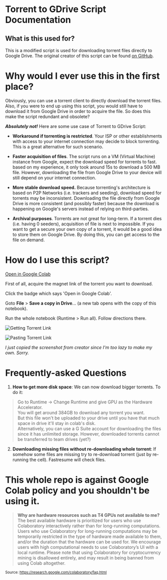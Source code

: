 # Torrent to GDrive Script Documentation
## What is this used for?
This is a modified script is used for downloading torrent files directly to Google Drive. The original creator of this script can be found [on GitHub](https://github.com/r12habh/Torrent-To-Google-Drive-Downloader-v2).

# Why would I ever use this in the first place?
Obviously, you can use a torrent client to directly download the torrent files. Also, if you were to end up using this script, you would still have to download it from Google Drive in order to acquire the file. So does this make the script redundant and obsolete?

***Absolutely not!*** Here are some use case of Torrent to GDrive Script:
- **Workaround if torrenting is restricted**. Your ISP or other establishments with access to your internet connection may decide to block torrenting. This is a great alternative for such scenario.

- **Faster acquisition of files**. The script runs on a VM (Virtual Machine) instance from Google, expect the download speed for torrents to fast. based on my experience, it only took around 15s to download a 500 MB file. However, downloading the file from Google Drive to your device will still depend on your internet connection.

- **More stable download speed.** Because torrenting's architecture is based on P2P Networks (i.e. trackers and seeding), download speed for torrents may be inconsistent. Downloading the file directly from Google Drive is more consistent (and possibly faster) because the download is happening on Google's servers instead of relying on third-parties.

- **Archival purposes**. Torrents are not great for long-term. If a torrent dies (i.e. having 0 seeders), acquisition of file is next to impossible. If you want to get a secure your own copy of a torrent, it would be a good idea to store them on Google Drive. By doing this, you can get access to the file on demand.

# How do I use this script?
[Open in Google Colab](https://colab.research.google.com/drive/1aAkFPo6g2thDxz0I5eU-R82AXrc9YikB?usp=sharing)

First of all, acquire the magnet link of the torrent you want to download.

Click the badge which says 'Open in Google Colab'.

Goto **File** > **Save a copy in Drive**... (a new tab opens with the copy of this notebook).

Run the whole notebook (Runtime > Run all).
Follow directions there.

![Getting Torrent Link](https://github.com/spireon-ex10/Torrent-To-Google-Drive-Downloader-v2/raw/master/Image/01.jpg)

![Pasting Torrent Link](https://github.com/spireon-ex10/Torrent-To-Google-Drive-Downloader-v2/raw/master/Image/02.jpg)

*I just copied the screenshot from creator since I'm too lazy to make my own. Sorry.*

# Frequently-asked Questions

1. **How to get more disk space**: We can now download bigger torrents. To do it:
> Go to Runtime -> Change Runtime and give GPU as the Hardware Accelerator.  
You will get around 384GB to download any torrent you want.<br>
But this file won't be uploaded to your drive until you have that much space in drive it'll stay in colab's disk.<br>
Alternatively, you can use a G Suite account for downloading the files since it has unlimited storage. However, downloaded torrents cannot be transferred to team drives (yet?)

2. **Downloading missing files without re-downloading whole torrent**: If somehow some files are missing try to re-download torrent (just by re-running the cell). Fastresume will check files.

# This whole repo is against Google Colab policy and you shouldn't be using it.
> **Why are hardware resources such as T4 GPUs not available to me?**
The best available hardware is prioritized for users who use Colaboratory interactively rather than for long-running computations. Users who use Colaboratory for long-running computations may be temporarily restricted in the type of hardware made available to them, and/or the duration that the hardware can be used for. We encourage users with high computational needs to use Colaboratory’s UI with a local runtime.
Please note that using Colaboratory for cryptocurrency mining is disallowed entirely, and may result in being banned from using Colab altogether.

<sub>Source: https://research.google.com/colaboratory/faq.html</sub>
